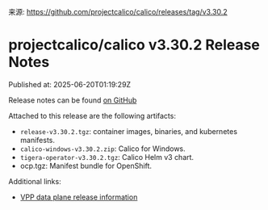 来源: https://github.com/projectcalico/calico/releases/tag/v3.30.2

# projectcalico/calico v3.30.2 Release Notes

Published at: 2025-06-20T01:19:29Z

Release notes can be found [on GitHub](https://github.com/projectcalico/calico/blob/release-v3.30/release-notes/v3.30.2-release-notes.md)

Attached to this release are the following artifacts:

- `release-v3.30.2.tgz`: container images, binaries, and kubernetes manifests.
- `calico-windows-v3.30.2.zip`: Calico for Windows.
- `tigera-operator-v3.30.2.tgz`: Calico Helm v3 chart.
- ocp.tgz: Manifest bundle for OpenShift.

Additional links:

- [VPP data plane release information](https://github.com/projectcalico/vpp-dataplane/blob/master/RELEASE_NOTES.md)

